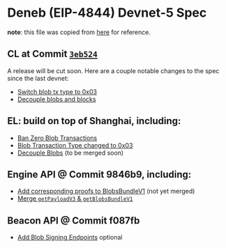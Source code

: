 # Deneb (EIP-4844) Devnet-5 Spec
**note**: this file was copied from [here](https://hackmd.io/@inphi/HJZo4vQGn) for reference.

## CL at Commit [`3eb524`](https://github.com/ethereum/consensus-specs/tree/3eb5240111274d0a5453dfb735d4ea1b04b54813/specs/deneb)
A release will be cut soon. Here are a couple notable changes to the spec since the last devnet:

- [Switch blob tx type to 0x03](https://github.com/ethereum/consensus-specs/pull/3317)
- [Decouple blobs and blocks](https://github.com/ethereum/consensus-specs/pull/3244)

## EL: build on top of Shanghai, including:
- [Ban Zero Blob Transactions](https://github.com/ethereum/EIPs/pull/6863)
- [Blob Transaction Type changed to 0x03](https://github.com/ethereum/EIPs/pull/6832)
- [Decouple Blobs](https://github.com/ethereum/EIPs/pull/6610) (to be merged soon)

## Engine API @ Commit 9846b9, including:
- [Add corresponding proofs to BlobsBundleV1](https://github.com/ethereum/execution-apis/pull/392) (not yet merged)
- [Merge `getPayloadV3` & `getBlobsBundleV1`](https://github.com/ethereum/execution-apis/pull/402)

## Beacon API @ Commit f087fb
* [Add Blob Signing Endpoints](https://github.com/ethereum/beacon-APIs/pull/302) optional
